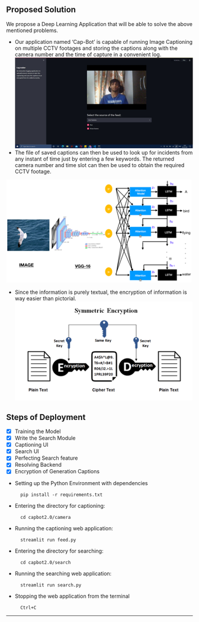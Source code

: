 
## Proposed Solution<br>
We propose a Deep Learning Application that will be able to solve the above mentioned problems. 
- Our application named ‘Cap-Bot’ is capable of running Image Captioning on multiple CCTV footages and storing the captions along with the camera number and the time of capture in a convenient log.<Br>
<img src = "assets/cameraui.jpg" width = "500px"><br>
- The file of saved captions can then be used to look up for incidents from any instant of time just by entering a few keywords.  The returned camera number and time slot can then be used to obtain the required CCTV footage.<br>

<img src = "assets/dl.png" width = "500px"><br>
- Since the information is purely textual, the encryption of information is way easier than pictorial.<br>
<img src = "assets/encrypt.png" width = "500px"><br>
  
## Steps of Deployment
- [x] Training the Model
- [x] Write the Search Module
- [x] Captioning UI
- [x] Search UI
- [x] Perfecting Search feature 
- [x] Resolving Backend
- [x] Encryption of Generation Captions<br>

- Setting up the Python Environment with dependencies 

        pip install -r requirements.txt

- Entering the directory for captioning: 

        cd capbot2.0/camera
- Running the captioning web application:

        streamlit run feed.py
- Entering the directory for searching: 

        cd capbot2.0/search
- Running the searching web application:

        streamlit run search.py
- Stopping the web application from the terminal

        Ctrl+C
        
<hr>

